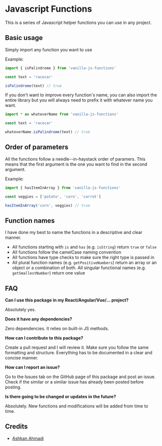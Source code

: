 # Javascript Functions

This is a series of Javascript helper functions you can use in any project.

## Basic usage

Simply import any function you want to use

Example:

```js
import { isPalindrome } from 'vanilla-js-functions'

const text = 'racecar'

isPalindrome(text) // true
```

If you don't want to improve every function's name, you can also import the entire library but you will always need to prefix it with whatever name you want.

```js
import * as whateverName from 'vanilla-js-functions'

const text = 'racecar'

whateverName.isPalindrome(text) // true
```

## Order of parameters

All the functions follow a needle--in-haystack order of paramers. This means that the first argument is the one you want to find in the second argument.

Example:

```js
import { hasItemInArray } from 'vanilla-js-functions'

const veggies = ['potato', 'corn', 'carrot']

hasItemInArray('corn', veggies) // true
```

## Function names

I have done my best to name the functions in a descriptive and clear manner.

- All functions starting with `is` and `has` (e.g. `isString`) return `true` or `false`
- All functions follow the camelCase naming convention
- All functions have type checks to make sure the right type is passed in
- All plural function names (e.g. `getPositiveNumbers`) return an array or an object or a combination of both. All singular functional names (e.g. `getSmallestNumber`) return one value

## FAQ

**Can I use this package in my React/Angular/Vue/... project?**

Absolutely yes.

**Does it have any dependencies?**

Zero dependencies. It relies on built-in JS methods.

**How can I contribute to this package?**

Create a pull request and I will review it. Make sure you follow the same formatting and structure. Everything has to be documented in a clear and concise manner.

**How can I report an issue?**

Go to the Issues tab on the GitHub page of this package and post an issue. Check if the similar or a similar issue has already been posted before posting.

**Is there going to be changed or updates in the future?**

Absolutely. New functions and modifications will be added from time to time.

## Credits

- [Ashkan Ahmadi](https://twitter.com/ashkan_ahmadi)
